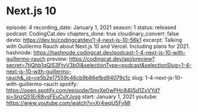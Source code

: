 # Next.js 10

episode: 4
recording_date: January 1, 2021
season: 1
status: released
podcast: CodingCat.dev
chapters_done: true
cloudinary_convert: false
devto: https://dev.to/codingcatdev/1-4-next-js-10-56k1
excerpt: Talking with Guillermo Rauch about Next.js 10 and Vercel. Including plans for 2021.
hashnode: https://hashnode.codingcat.dev/podcast-1-4-next-js-10-with-guillermo-rauch
preview: https://codingcat.dev/api/preview?secret=7tjQhb1qQlS3FtyV3b0I&selectionType=podcast&selectionSlug=1-4-next-js-10-with-guillermo-rauch&_id=ce5b2e17559c46cb9b86efbd94079c1c
slug: 1-4-next-js-10-with-guillermo-rauch
spotify: https://open.spotify.com/episode/5mrXe0wPHc84li5d1ZvVYd?si=SnzQ51ErR8ysFEuCuYJvsg
start: January 1, 2021
youtube: https://www.youtube.com/watch?v=Xr4wqU5FyMI